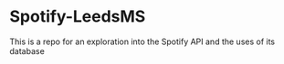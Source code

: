 # Spotify-LeedsMS
This is a repo for an exploration into the Spotify API and the uses of its database
